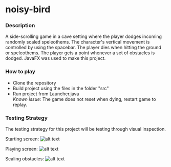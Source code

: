 # noisy-bird
### Description
A side-scrolling game in a cave setting where the player dodges incoming randomly scaled speleothems. The character's vertical movement is controlled by using the spacebar. The player dies when hitting the ground or speleothems. The player gets a point whenever a set of obstacles is dodged. JavaFX was used to make this project.

### How to play
* Clone the repository  
* Build project using the files in the folder "src"
* Run project from Launcher.java  
<i> Known issue: </i> The game does not reset when dying, restart game to replay.

### Testing Strategy
The testing strategy for this project will be testing through visual inspection.

Starting screen:
![alt text](https://github.com/krisgun/noisy-bird/blob/master/StartingScreen.png "StartingScreen")

Playing screen:
![alt text](https://github.com/krisgun/noisy-bird/blob/master/playing.png "playing")

Scaling obstacles:
![alt text](https://github.com/krisgun/noisy-bird/blob/master/scalingObstacles.png "scalingObstacles")


